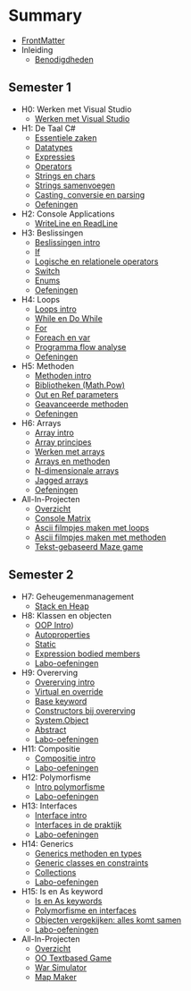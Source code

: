 # Summary

* [FrontMatter](README.md)
* Inleiding
  * [Benodigdheden](0_intro/benodigdheden.md)

## Semester 1
* H0: Werken met Visual Studio
  * [Werken met Visual Studio](0_intro/1_werkenmetvs.md) 
* H1: De Taal C#
  * [Essentiele zaken](1_csharpbasics/0_csharpessentials.md)
  * [Datatypes](1_csharpbasics/1_datatypes.md)
  * [Expressies](1_csharpbasics/2_expressies.md)
  * [Operators](1_csharpbasics/3_operators.md)
  * [Strings en chars](1_csharpbasics/5_chars_strings.md)
  * [Strings samenvoegen](1_csharpbasics/6_stringInterpolation.md)
  * [Casting, conversie en parsing](1_csharpbasics/4_converteren_casting.md)
  * [Oefeningen](1_csharpbasics/A_Practica.md)
* H2: Console Applications
   * [WriteLine en ReadLine](0_intro/2_console.md)
* H3: Beslissingen
  * [Beslissingen intro](2_beslissingen/0_beslissingen_intro.md)
  * [If](2_beslissingen/0_if.md)
  * [Logische en relationele operators](2_beslissingen/1_logic_and_relationsoperator.md)
  * [Switch](2_beslissingen/2_switch.md)
  * [Enums](2_beslissingen/3_enum.md)
  * [Oefeningen](2_beslissingen/A_Practica.md)
* H4: Loops
  * [Loops intro](3_herhalingen/0_loops_intro.md)
  * [While en Do While](3_herhalingen/1_while_dowhile.md)
  * [For](3_herhalingen/2_for.md)
  * [Foreach en var](3_herhalingen/3_foreach.md)
  * [Programma flow analyse](3_herhalingen/4_programflow.md)
  * [Oefeningen](3_herhalingen/A_Practica.md)
* H5: Methoden
  * [Methoden intro](4_methoden/0_intromethods.MD)
  * [Bibliotheken (Math.Pow)](4_methoden/1_bibliotheken.MD)
  * [Out en Ref parameters](4_methoden/2_outenref.MD)
  * [Geavanceerde methoden](4_methoden/3_advancedmethod.md)
  * [Oefeningen](4_methoden/A_Practica.md)
* H6: Arrays
  * [Array intro](5_arrays/0_ArraysIntro.md)
  * [Array principes](5_arrays/1_ArraysBasics.md)
  * [Werken met arrays](5_arrays/2_werken_met_arrays.md)
  * [Arrays en methoden](5_arrays/3_arrays_en_methoden.md)
  * [N-dimensionale arrays](5_arrays/4_ndimensionalArrays.md)
  * [Jagged arrays](5_arrays/5_jaggedArrays.md)
  * [Oefeningen](5_arrays/A_Practica.md)
* All-In-Projecten
  * [Overzicht](A_DEEL1_AllInOne/0_Deel1_IntroductieAllInOne.md)
  * [Console Matrix](A_DEEL1_AllInOne/1_ConsoleMatrix.md)
  * [Ascii filmpjes maken met loops](A_DEEL1_AllInOne/3_AsciiMovieWithLoops.md)
  * [Ascii filmpjes maken met methoden](A_DEEL1_AllInOne/2_AsciiMoviesWithMethods.md)
  * [Tekst-gebaseerd Maze game](A_DEEL1_AllInOne/4_MazeGame.md)



## Semester 2
* H7: Geheugemenmanagement
   * [Stack en Heap](5_arrays/6_memorymanagement.md)
* H8: Klassen en objecten
  * [OOP Intro](6_klassen_en_objecten/0_oop_intro.md))
  * [Autoproperties](6_klassen_en_objecten/3_autoprop.md)
  * [Static](6_klassen_en_objecten/5_static.md)
  * [Expression bodied members](6_klassen_en_objecten/6_exprbody.md)
  * [Labo-oefeningen](6_klassen_en_objecten/A_Practica.md)
* H9: Overerving
  * [Overerving intro](7_overerving/0_overerving_intro.MD)
  * [Virtual en override](7_overerving/1_virtual_override.md)
  * [Base keyword](7_overerving/2_base.md)
  * [Constructors bij overerving](7_overerving/3_constructors_inheritance.md)
  * [System.Object](7_overerving/4_System_Object.md)
  * [Abstract](7_overerving/5_abstract.md)
  * [Labo-oefeningen](7_overerving/A_Practica.md)
* H11: Compositie
  * [Compositie intro](8_compositie/0_compositie_intro.MD)
  * [Labo-oefeningen](8_compositie/A_Practica.md)
* H12: Polymorfisme
  * [Intro polymorfisme](11_polymorfisme/11_polymo_intro.MD)
  * [Labo-oefeningen](11_polymorfisme/A_Practica.md)
* H13: Interfaces
  * [Interface intro](9_interfaces/1_Interface_intro.MD) 
  * [Interfaces in de praktijk](9_interfaces/2_InterfacesInPraktijk.md)
  * [Labo-oefeningen](9_interfaces/A_Practica.md)
* H14: Generics
  * [Generics methoden en types](10_generics/0_generics_intro.MD)
  * [Generic classes en constraints](10_generics/2_genericclasses_en_constraints.md)
  * [Collections](10_generics/8_Collections.md)
  * [Labo-oefeningen](10_generics/A_Practica.md)
* H15: Is en As keyword
  * [Is en As keywords](12_IsAs/1_IsAs.md)
  * [Polymorfisme en interfaces](12_IsAs/2_Polymorfisme_Interfaces.md)
  * [Objecten vergekijken: alles komt samen](12_IsAs/6_equals.md)
  * [Labo-oefeningen](12_IsAs/A_Practica.md)
* All-In-Projecten
  * [Overzicht](A_DEEL2_AllInOne/0_Deel2_IntroductieAllInOne.md)
  * [OO Textbased Game](A_DEEL2_AllInOne/2_OOTextGame.md)
  * [War Simulator](A_DEEL2_AllInOne/3_WarGame.md)
  * [Map Maker](A_DEEL2_AllInOne/1_MapMapker.md) 

